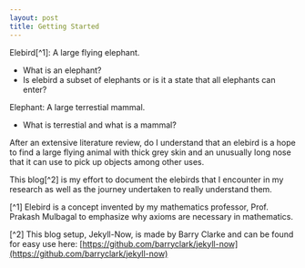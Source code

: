 ```yaml
---
layout: post
title: Getting Started
---
```


Elebird[^1]: A large flying elephant.
- What is an elephant?
- Is elebird a subset of elephants or is it a state that all elephants can enter?

Elephant: A large terrestial mammal.
- What is terrestial and what is a mammal?

After an extensive literature review, do I understand that an elebird is a hope to find a large flying animal with thick grey skin and an unusually long nose that it can use to pick up objects among other uses.

This blog[^2] is my effort to document the elebirds that I encounter in my research as well as the journey undertaken to really understand them.

[^1] Elebird is a concept invented by my mathematics professor, Prof. Prakash Mulbagal to emphasize why axioms are necessary in mathematics.

[^2] This blog setup, Jekyll-Now, is made by Barry Clarke and can be found for easy use here: [https://github.com/barryclark/jekyll-now](https://github.com/barryclark/jekyll-now)